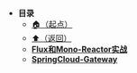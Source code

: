 * **目录**
  * [🏠（起点）](/study/README)
  * [⬆️（返回）](/study/Java后端\05-SpringCloud/README)
  * [**Flux和Mono-Reactor实战**](/study/Java后端/05-SpringCloud/SpringCloudGateway-博客园/Flux和Mono-Reactor实战)
  * [**SpringCloud-Gateway**](/study/Java后端/05-SpringCloud/SpringCloudGateway-博客园/SpringCloud-Gateway/README)